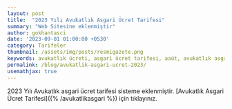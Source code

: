 ```yaml
---
layout: post
title:  "2023 Yılı Avukatlık Asgari Ücret Tarifesi"
summary: "Web Sitesine eklenmiştir"
author: gokhantasci
date: '2023-09-01 01:00:00 +0530'
category: Tarifeler
thumbnail: /assets/img/posts/resmigazete.png
keywords: avukatlık ücreti, asgari ücret tarifesi, aaüt, avukatlık asgari ücret
permalink: /blog/avukatlik-asgari-ucret-2023/
usemathjax: true
---
```


2023 Yılı Avukatlık asgari ücret tarifesi sisteme eklenmiştir. 
[Avukatlık Asgari Ücret Tarifesi]({% /avukatlikasgari %}) için tıklayınız.

